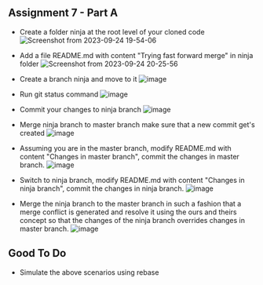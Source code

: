 ## Assignment 7 - Part A

- Create a folder ninja at the root level of your cloned code
 ![Screenshot from 2023-09-24 19-54-06](https://github.com/HarshitSingh-Codes/Practice-/assets/67234531/df81083a-2e8c-491b-ada9-532fda002d79)
  
- Add a file README.md with content "Trying fast forward merge" in  ninja folder
  ![Screenshot from 2023-09-24 20-25-56](https://github.com/HarshitSingh-Codes/Practice-/assets/67234531/cb921de3-80e6-444c-bf16-781e5b4bc135)
  
- Create a branch ninja and move to it
![image](https://github.com/HarshitSingh-Codes/Practice-/assets/67234531/71228d0a-1aeb-4bcf-ae82-cf9a87dd2277)

-  Run git status command
  ![image](https://github.com/HarshitSingh-Codes/Practice-/assets/67234531/c34b0e0f-9acc-4ce6-b9ac-36ae02fa5409)

- Commit your changes to ninja branch
  ![image](https://github.com/HarshitSingh-Codes/Practice-/assets/67234531/2cb47dc1-b8d0-4737-af91-276fdb784b50)

- Merge ninja branch to master branch make sure that a new commit get's created
  ![image](https://github.com/HarshitSingh-Codes/Practice-/assets/67234531/b264ebbd-6ffa-4f16-aeac-993344e2756a)

- Assuming you are in the master branch, modify README.md with content "Changes in master branch", commit the changes in master branch.
  ![image](https://github.com/HarshitSingh-Codes/Practice-/assets/67234531/8a0c83be-6163-413b-b3f1-21d940285a94)

- Switch to ninja branch, modify README.md with content "Changes in ninja branch", commit the changes in ninja branch.
  ![image](https://github.com/HarshitSingh-Codes/Practice-/assets/67234531/9e5b7810-6c85-448e-a808-5114f2d335fc)
  
- Merge the ninja branch to the master branch in such a fashion that a merge conflict is generated and resolve it using the ours and theirs concept so that the changes of the ninja branch overrides changes in master branch.
  ![image](https://github.com/HarshitSingh-Codes/Practice-/assets/67234531/3a4b4f3d-c5b7-427c-bfed-02df9d73a929)


## Good To Do
- Simulate the above scenarios using rebase

